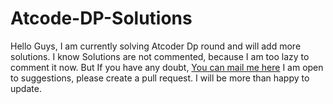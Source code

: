 # Atcode-DP-Solutions
Hello Guys, I am currently solving Atcoder Dp round and will add more solutions.
I know Solutions are not commented, because I am too lazy to comment it now. 
But If you have any doubt, [You can mail me here](sahilkundu.1234@gmail.com)
I am open to suggestions, please create a pull request. I will be more than happy to update.
